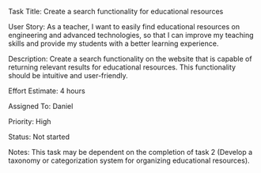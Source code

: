 Task Title: Create a search functionality for educational resources

User Story: As a teacher, I want to easily find educational resources on engineering and advanced technologies, so that I can improve my teaching skills and provide my students with a better learning experience.

Description: Create a search functionality on the website that is capable of returning relevant results for educational resources. This functionality should be intuitive and user-friendly.

Effort Estimate: 4 hours

Assigned To: Daniel

Priority: High

Status: Not started

Notes: This task may be dependent on the completion of task 2 (Develop a taxonomy or categorization system for organizing educational resources).
